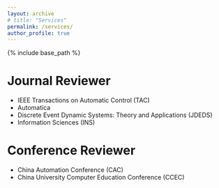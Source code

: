 ```yaml
---
layout: archive
# title: "Services"
permalink: /services/
author_profile: true
---
```


{% include base_path %}

# Journal Reviewer
- IEEE Transactions on Automatic Control (TAC)
- Automatica
- Discrete Event Dynamic Systems: Theory and Applications (JDEDS)
- Information Sciences (INS)

# Conference Reviewer
- China Automation Conference (CAC)
- China University Computer Education Conference (CCEC)